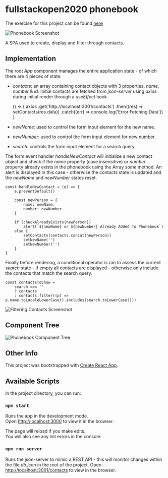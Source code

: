 # fullstackopen2020 phonebook

The exercise for this project can be found [here](https://fullstackopen.com/en/part2/forms#exercises-2-6-2-10)

![Phonebook Screenshot](https://i.imgur.com/sY5U9JM.png)

A SPA used to create, display and filter through contacts.

## Implementation

The root _App_ component manages the entire application state - of which there are 4 pieces of state:

- _contacts_: an array containing contact objects with 3 properties, _name_, _number_ & _id_. Initial contacts are fetched from _json-server_ using _axios_ during initial render through a _useEffect_ hook.

  () => {
    axios
        .get('http://localhost:3001/contacts')
        .then((res) => setContacts(res.data))
        .catch((err) => console.log('Error Fetching Data'))
  }

- _newName_: used to control the form input element for the new name.

- _newNumber_: used to control the form input element for new number.

- _search_: controls the form input element for a search query.

The form event handler _handleNewContact_ will initialize a new contact object and check if the _name_ property (case insensitive) or _number_ property already exists in the phonebook using the Array _some_ method. An alert is displayed in this case - otherwise the _contacts_ state is updated and the _newName_ and _newNumber_ states reset.

    const handleNewContact = (e) => {
        e.preventDefault()

        const newPerson = {
            name: newName,
            number: newNumber
        }

        if (checkAlreadyExists(newPerson))
            alert(`${newName} or ${newNumber} Already Added To Phonebook`)
        else {
            setContacts(contacts.concat(newPerson))
            setNewName('')
            setNewNumber('')
        }
    }

Finally before rendering, a conditional operator is ran to assess the current _search_ state - if empty all contacts are displayed - otherwise only include the contacts that match the search query.

    const contactsToShow =
        search === ''
        ? contacts
        : contacts.filter((p) => p.name.toLocaleLowerCase().includes(search.toLowerCase()))

![Filtering Contacts Screenshot](https://i.imgur.com/RTs3Mxg.png)

## Component Tree

![Phonebook Component Tree](https://i.imgur.com/Wedozru.png)

## Other Info

This project was bootstrapped with [Create React App](https://github.com/facebook/create-react-app).

## Available Scripts

In the project directory, you can run:

### `npm start`

Runs the app in the development mode.\
Open [http://localhost:3000](http://localhost:3000) to view it in the browser.

The page will reload if you make edits.\
You will also see any lint errors in the console.

### `npm run server`

Runs the json-server to mimic a REST API - this will monitor changes within the file _db.json_ in the root of the project.
Open [http://localhost:3001/contacts](http://localhost:3001/contacts) to view in the browser.